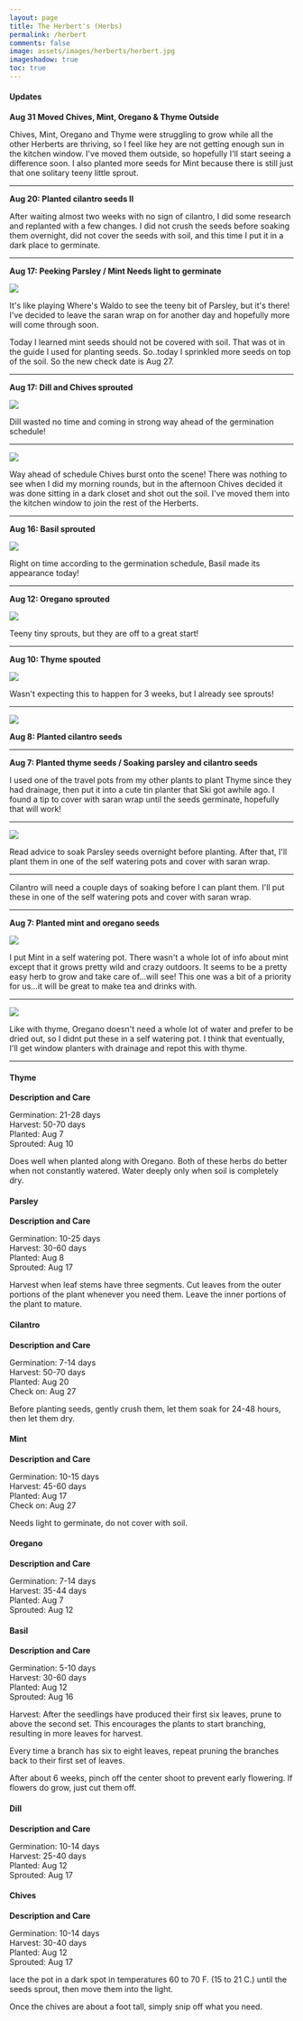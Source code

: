 ```yaml
---
layout: page
title: The Herbert's (Herbs)
permalink: /herbert
comments: false
image: assets/images/herberts/herbert.jpg
imageshadow: true
toc: true
---
```


#### Updates

**Aug 31 Moved Chives, Mint, Oregano & Thyme Outside**

Chives, Mint, Oregano and Thyme were struggling to grow while all the other Herberts are thriving, so I feel like hey are not getting enough sun in the kitchen window. I've moved them outside, so hopefully I'll start seeing a difference soon. I also planted more seeds for Mint because there is still just that one solitary teeny little sprout.

<hr/>

**Aug 20: Planted cilantro seeds II**

After waiting almost two weeks with no sign of cilantro, I did some research and replanted with a few changes. I did not crush the seeds before soaking them overnight, did not cover the seeds with soil, and this time I put it in a dark place to germinate.

<hr/>

**Aug 17: Peeking Parsley / Mint Needs light to germinate**

<img class="figure-img" src="https://raw.githubusercontent.com/cndragn/garden/master/assets/images/herberts/parsley-aug17.jpg">

It's like playing Where's Waldo to see the teeny bit of Parsley, but it's there! I've decided to leave the saran wrap on for another day and hopefully more will come through soon.

Today I learned mint seeds should not be covered with soil. That was ot in the guide I used for planting seeds. So..today I sprinkled more seeds on top of the soil. So the new check date is Aug 27.

<hr/>

**Aug 17: Dill and Chives sprouted**

<img class="figure-img" src="https://raw.githubusercontent.com/cndragn/garden/master/assets/images/herberts/dill-aug17.jpg">

Dill wasted no time and coming in strong way ahead of the germination schedule!

<hr/>

<img class="figure-img" src="https://raw.githubusercontent.com/cndragn/garden/master/assets/images/herberts/chives-aug17.jpg">

Way ahead of schedule Chives burst onto the scene! There was nothing to see when I did my morning rounds, but in the afternoon Chives decided it was done sitting in a dark closet and shot out the soil. I've moved them into the kitchen window to join the rest of the Herberts.

<hr/>

**Aug 16: Basil sprouted**

<img class="figure-img" src="https://raw.githubusercontent.com/cndragn/garden/master/assets/images/herberts/basil-aug16.jpg">

Right on time according to the germination schedule, Basil made its appearance today!

<hr/>

**Aug 12: Oregano sprouted**

<img class="figure-img" src="https://raw.githubusercontent.com/cndragn/garden/master/assets/images/herberts/oregano-aug12.jpg">

Teeny tiny sprouts, but they are off to a great start!

<hr/>

**Aug 10: Thyme spouted**

<img class="figure-img" src="https://raw.githubusercontent.com/cndragn/garden/master/assets/images/herberts/thyme-aug10.jpg">

Wasn't expecting this to happen for 3 weeks, but I already see sprouts!

<hr/>

<img class="figure-img" src="https://raw.githubusercontent.com/cndragn/garden/master/assets/images/herberts/cilantro-aug7.jpg">

**Aug 8: Planted cilantro seeds**

<hr/>

**Aug 7: Planted thyme seeds / Soaking parsley and cilantro seeds**

I used one of the travel pots from my other plants to plant Thyme since they had drainage, then put it into a cute tin planter that Ski got awhile ago. I found a tip to cover with saran wrap until the seeds germinate, hopefully that will work!

<hr/>

<img class="figure-img" src="https://raw.githubusercontent.com/cndragn/garden/master/assets/images/herberts/parsley-aug7.jpg">

Read advice to soak Parsley seeds overnight before planting. After that, I'll plant them in one of the self watering pots and cover with saran wrap.

<hr/>

Cilantro will need a couple days of soaking before I can plant them. I'll put these in one of the self watering pots and cover with saran wrap.

<hr/>

**Aug 7: Planted mint and oregano seeds**

<img class="figure-img" src="https://raw.githubusercontent.com/cndragn/garden/master/assets/images/herberts/mint-aug7.jpg">

I put Mint in a self watering pot. There wasn't a whole lot of info about mint except that it grows pretty wild and crazy outdoors. It seems to be a pretty easy herb to grow and take care of...will see! This one was a bit of a priority for us...it will be great to make tea and drinks with.

<hr/>

<img class="figure-img" src="https://raw.githubusercontent.com/cndragn/garden/master/assets/images/herberts/thyme-oregano-aug7.jpg">

Like with thyme, Oregano doesn't need a whole lot of water and prefer to be dried out, so I didnt put these in a self watering pot. I think that eventually, I'll get window planters with drainage and repot this with thyme.

<hr/>

#### Thyme

**Description and Care**

Germination: 21-28 days<br/>
Harvest: 50-70 days<br/>
Planted: Aug 7<br/>
Sprouted: Aug 10

Does well when planted along with Oregano. Both of these herbs do better when not constantly watered. Water deeply only when soil is completely dry.

#### Parsley

**Description and Care**

Germination: 10-25 days<br/>
Harvest: 30-60 days<br/>
Planted: Aug 8<br/>
Sprouted: Aug 17

Harvest when leaf stems have three segments. Cut leaves from the outer portions of the plant whenever you need them. Leave the inner portions of the plant to mature.

#### Cilantro

**Description and Care**

Germination: 7-14 days<br/>
Harvest: 50-70 days<br/>
Planted: Aug 20<br/>
Check on: Aug 27<br/>

Before planting seeds, gently crush them, let them soak for 24-48 hours, then let them dry.

#### Mint

**Description and Care**

Germination: 10-15 days<br/>
Harvest: 45-60 days<br/>
Planted: Aug 17<br/>
Check on: Aug 27

Needs light to germinate, do not cover with soil.

#### Oregano

**Description and Care**

Germination: 7-14 days<br/>
Harvest: 35-44 days<br/>
Planted: Aug 7<br/>
Sprouted: Aug 12

#### Basil

**Description and Care**

Germination: 5-10 days<br/>
Harvest: 30-60 days<br/>
Planted: Aug 12<br/>
Sprouted: Aug 16

Harvest:
After the seedlings have produced their first six leaves, prune to above the second set. This encourages the plants to start branching, resulting in more leaves for harvest.

Every time a branch has six to eight leaves, repeat pruning the branches back to their first set of leaves.

After about 6 weeks, pinch off the center shoot to prevent early flowering. If flowers do grow, just cut them off.

#### Dill

**Description and Care**

Germination: 10-14 days<br/>
Harvest: 25-40 days<br/>
Planted: Aug 12<br/>
Sprouted: Aug 17

#### Chives

**Description and Care**

Germination: 10-14 days<br/>
Harvest: 30-40 days<br/>
Planted: Aug 12<br/>
Sprouted: Aug 17

lace the pot in a dark spot in temperatures 60 to 70 F. (15 to 21 C.) until the seeds sprout, then move them into the light.

Once the chives are about a foot tall, simply snip off what you need.
